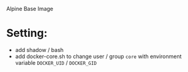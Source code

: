Alpine Base Image

# Setting:
- add shadow / bash
- add docker-core.sh to change user / group `core` with environment variable `DOCKER_UID` / `DOCKER_GID`
